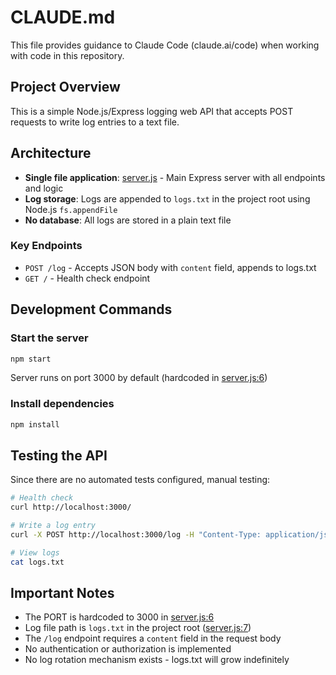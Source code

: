 # CLAUDE.md

This file provides guidance to Claude Code (claude.ai/code) when working with code in this repository.

## Project Overview

This is a simple Node.js/Express logging web API that accepts POST requests to write log entries to a text file.

## Architecture

- **Single file application**: [server.js](server.js) - Main Express server with all endpoints and logic
- **Log storage**: Logs are appended to `logs.txt` in the project root using Node.js `fs.appendFile`
- **No database**: All logs are stored in a plain text file

### Key Endpoints

- `POST /log` - Accepts JSON body with `content` field, appends to logs.txt
- `GET /` - Health check endpoint

## Development Commands

### Start the server

```bash
npm start
```

Server runs on port 3000 by default (hardcoded in [server.js:6](server.js#L6))

### Install dependencies

```bash
npm install
```

## Testing the API

Since there are no automated tests configured, manual testing:

```bash
# Health check
curl http://localhost:3000/

# Write a log entry
curl -X POST http://localhost:3000/log -H "Content-Type: application/json"  -d '{"content":"Your log message here"}'

# View logs
cat logs.txt
```

## Important Notes

- The PORT is hardcoded to 3000 in [server.js:6](server.js#L6)
- Log file path is `logs.txt` in the project root ([server.js:7](server.js#L7))
- The `/log` endpoint requires a `content` field in the request body
- No authentication or authorization is implemented
- No log rotation mechanism exists - logs.txt will grow indefinitely
